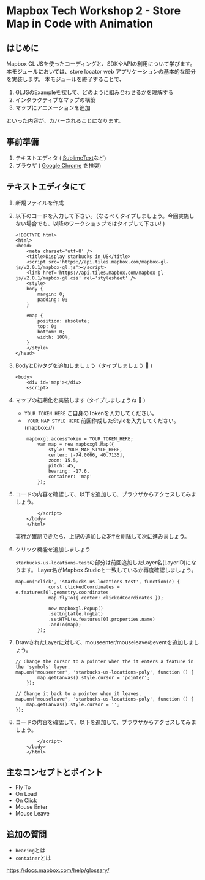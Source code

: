 # Mapbox Tech Workshop 2 - Store Map in Code with Animation

## はじめに

Mapbox GL JSを使ったコーディングと、SDKやAPIの利用について学びます。本モジュールにおいては、store locator web アプリケーションの基本的な部分を実装します。
本モジュールを終了することで、

1. GLJSのExampleを探して、どのように組み合わせるかを理解する
2. インタラクティブなマップの構築
3. マップにアニメーションを追加

といった内容が、カバーされることになります。

## 事前準備
1. テキストエディタ ( [SublimeText](https://www.sublimetext.com/)など)
2. ブラウザ ( [Google Chrome](https://www.google.com/chrome/) を推奨)

## テキストエディタにて
1. 新規ファイルを作成
1. 以下のコードを入力して下さい。（なるべくタイプしましょう。今回実施しない場合でも、以降のワークショップではタイプして下さい! )
    ```
    <!DOCTYPE html>
    <html>
    <head>
        <meta charset='utf-8' />
        <title>Display starbucks in US</title>
        <script src='https://api.tiles.mapbox.com/mapbox-gl-js/v2.0.1/mapbox-gl.js'></script>
        <link href='https://api.tiles.mapbox.com/mapbox-gl-js/v2.0.1/mapbox-gl.css' rel='stylesheet' />
        <style>
        body {
            margin: 0;
            padding: 0;
        }

        #map {
            position: absolute;
            top: 0;
            bottom: 0;
            width: 100%;
        }
        </style>
    </head>
    ```

1. BodyとDivタグを追加しましょう（タイプしましょう 🙂 )
    ```
    <body>
        <div id='map'></div>
        <script>
    ```

1. マップの初期化を実装します (タイプしましょうね 🙂 )
      - `YOUR TOKEN HERE` ご自身のTokenを入力してください。
      - ` YOUR MAP STYLE HERE` 前回作成したStyleを入力してください。(mapbox://)
    ```
        mapboxgl.accessToken = YOUR_TOKEN_HERE;
            var map = new mapboxgl.Map({
                style: YOUR_MAP_STYLE_HERE,
                center: [-74.0066, 40.7135],
                zoom: 15.5,
                pitch: 45,
                bearing: -17.6,
                container: 'map'
            });
    ```

1. コードの内容を確認して、以下を追加して、ブラウザからアクセスしてみましょう。
    ```
            </script>
        </body>
        </html>
    ```
    実行が確認できたら、上記の追加した3行を削除して次に進みましょう。

1. クリック機能を追加しましょう

    `starbucks-us-locations-test`の部分は前回追加したLayer名(LayerID)になります。
    Layer名がMapbox Studioと一致しているか再度確認しましょう。

    ```
    map.on('click', 'starbucks-us-locations-test', function(e) {
                const clickedCoordinates = e.features[0].geometry.coordinates
                map.flyTo({ center: clickedCoordinates });
                
                new mapboxgl.Popup()
                .setLngLat(e.lngLat)
                .setHTML(e.features[0].properties.name)
                .addTo(map);
            });
    ```
1. DrawされたLayerに対して、mouseenter/mouseleaveのeventを追加しましょう。
    ```
    // Change the cursor to a pointer when the it enters a feature in the 'symbols' layer.
    map.on('mouseenter', 'starbucks-us-locations-poly', function () {
            map.getCanvas().style.cursor = 'pointer';
        });

    // Change it back to a pointer when it leaves.
    map.on('mouseleave', 'starbucks-us-locations-poly', function () {
        map.getCanvas().style.cursor = '';
    });
    ```

1. コードの内容を確認して、以下を追加して、ブラウザからアクセスしてみましょう。
    ```
            </script>
        </body>
        </html>
    ```

## 主なコンセプトとポイント

- Fly To
- On Load
- On Click
- Mouse Enter
- Mouse Leave

## 追加の質問

- `bearing`とは
- `container`とは

https://docs.mapbox.com/help/glossary/
